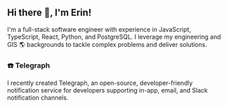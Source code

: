 ## Hi there 👋, I'm Erin!

I'm a full-stack software engineer with experience in JavaScript, TypeScript, React, Python, and PostgreSQL. I leverage my engineering and GIS 🌎 backgrounds to tackle complex problems and deliver solutions.

### ☎️ Telegraph

I recently created Telegraph, an open-source, developer-friendly notification service for developers supporting in-app, email, and Slack notification channels.
<!--
**erinrolson/erinrolson** is a ✨ _special_ ✨ repository because its `README.md` (this file) appears on your GitHub profile.

Here are some ideas to get you started:

- 🔭 I’m currently working on ...
- 🌱 I’m currently learning ...
- 👯 I’m looking to collaborate on ...
- 🤔 I’m looking for help with ...
- 💬 Ask me about ...
- 📫 How to reach me: ...
- 😄 Pronouns: ...
- ⚡ Fun fact: ...
-->
